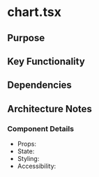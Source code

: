 # chart.tsx

## Purpose

## Key Functionality

## Dependencies

## Architecture Notes

### Component Details
- Props: 
- State: 
- Styling: 
- Accessibility: 
